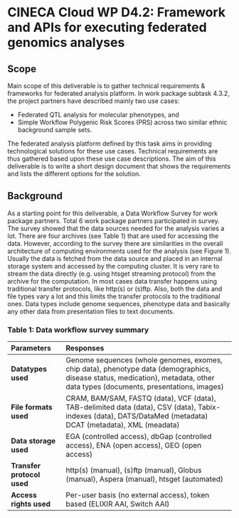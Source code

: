 # CINECA Cloud WP D4.2: Framework and APIs for executing federated genomics analyses

## Scope
Main scope of this deliverable is to gather technical requirements & frameworks for federated analysis platform. In work package subtask 4.3.2, the project partners have described mainly two use cases: 
* Federated QTL analysis for molecular phenotypes, and 
* Simple Workflow Polygenic Risk Scores (PRS) across two similar ethnic background sample sets.

The federated analysis platform defined by this task aims in providing technological solutions for these use cases. Technical requirements are thus gathered based upon these use case descriptions. The aim of this deliverable is to write a short design document that shows the requirements and lists the different options for the solution. 

## Background

As a starting point for this deliverable, a Data Workflow Survey for work package partners. Total 6 work package partners participated in survey. The survey showed that the data sources needed for the analysis varies a lot. There are four archives (see Table 1) that are used for accessing the data. However, according to the survey there are similarities in the overall architecture of computing environments used for the analysis (see Figure 1). Usually the data is fetched from the data source and placed in an internal  storage system and accessed by the computing cluster. It is very rare to stream the data directly (e.g. using htsget streaming protocol) from the archive for the computation. In most cases data transfer happens using traditional transfer protocols, like http(s) or (s)ftp. Also, both the data and file types vary a lot and this limits the transfer protocols to the traditional ones. Data types include genome sequences, phenotype data and basically any other data from presentation files to text documents.
### Table 1: Data workflow survey summary

| Parameters | Responses  |
|:--------|:---|
| **Datatypes used** | Genome sequences (whole genomes, exomes, chip data), phenotype data (demographics, disease status, medication), metadata, other data types (documents, presentations, images)  |
| **File formats used**  | CRAM, BAM/SAM, FASTQ (data), VCF (data), TAB-delimited data (data), CSV (data), Tabix-indexes (data), DATS/DataMed (metadata) DCAT (metadata), XML (meadata)  |
| **Data storage used**  | EGA (controlled access), dbGap (controlled access), ENA (open access), GEO (open access)  |
| **Transfer protocol used**   |  http(s) (manual), (s)ftp (manual), Globus (manual), Aspera (manual), htsget (automated)  |
|  **Access rights used**|  Per-user basis (no external access), token based (ELIXIR AAI, Switch AAI)  |


